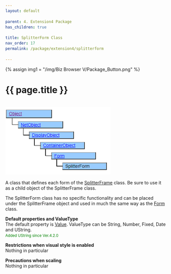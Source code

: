 ```yaml
---
layout: default

parent: 4. Extension4 Package
has_children: true

title: SplitterForm Class
nav_order: 17
permalink: /package/extension4/splitterform

---
```

{% assign img1 = "/img/Biz Browser V/Package_Button.png" %}


# {{ page.title }}
<br>

<a href="/img/Package/Ext4-SplitterForm.PNG" target="_blank">
<img src="/img/Package/Ext4-SplitterForm.PNG" alt="login image"></a>

A class that defines each form of the <a href="/package/extension4/splitterframe">SplitterFrame</a> class. Be sure to use it as a child object of the SplitterFrame class.

The SplitterForm class has no specific functionality and can be placed under the SplitterFrame object and used in much the same way as the <a href="/package/standard/form">Form</a> class.

**Default properties and ValueType**<br>
The default property is <a href="/package/standard/form/value">Value</a>. ValueType can be String, Number, Fixed, Date and UString.<br><small><span style="color:green">Added UString since Ver.4.2.0</span></small>

**Restrictions when visual style is enabled**<br>
Nothing in particular

**Precautions when scaling**<br>
Nothing in particular